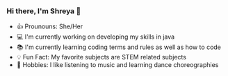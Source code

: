 ### Hi there, I'm Shreya 👋

<!--
**SShreya0019/SShreya0019** is a ✨ _special_ ✨ repository because its `README.md` (this file) appears on your GitHub profile.

Here are some ideas to get you started:

- 🔭 I’m currently working on developing my skills in java.
- 🌱 I’m currently learning ...
- 👯 I’m looking to collaborate on ...
- 🤔 I’m looking for help with ...
- 💬 Ask me about ...
- 📫 How to reach me: ...
- 😄 Pronouns: ...
- ⚡ Fun fact: ...
--> 
- 👍 Prounouns: She/Her 
- 💻 I'm currently working on developing my skills in java
- 📚 I'm currently learning coding terms and rules as well as how to code
- 💡 Fun Fact: My favorite subjects are STEM related subjects
- 🎵 Hobbies: I like listening to music and learning dance choreographies
